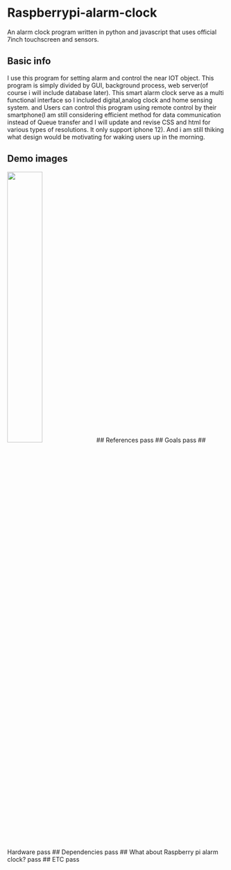# Raspberrypi-alarm-clock
An alarm clock program written in python and javascript that uses official 7inch touchscreen and sensors.
## Basic info
I use this program for setting alarm and control the near IOT object. This program is simply divided by GUI, background process, web server(of course i will include database later). This smart alarm clock serve as a multi functional interface so I included digital,analog clock and home sensing system. and Users can control this program using remote control by their smartphone(I am still considering efficient method for data communication instead of Queue transfer and I will update 
and revise CSS and html for various types of resolutions. It only support iphone 12). And i am still thiking what design
would be motivating for waking users up in the morning.
## Demo images
<img src="https://user-images.githubusercontent.com/83174153/116086320-a79b8280-a6da-11eb-86b9-49ceacdf8c1b.jpgL" width="40%">
## References
pass
## Goals
pass
## Hardware
pass
## Dependencies
pass
## What about Raspberry pi alarm clock?
pass
## ETC
pass
